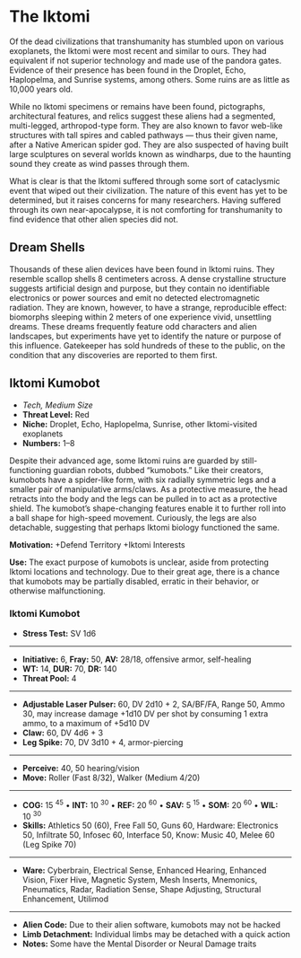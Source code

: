 # The Iktomi

Of the dead civilizations that transhumanity has stumbled upon on various exoplanets, the Iktomi were most recent and similar to ours. They had equivalent if not superior technology and made use of the pandora gates. Evidence of their presence has been found in the Droplet, Echo, Haplopelma, and Sunrise systems, among others. Some ruins are as little as 10,000 years old.

While no Iktomi specimens or remains have been found, pictographs, architectural features, and relics suggest these aliens had a segmented, multi-legged, arthropod-type form. They are also known to favor web-like structures with tall spires and cabled pathways — thus their given name, after a Native American spider god. They are also suspected of having built large sculptures on several worlds known as windharps, due to the haunting sound they create as wind passes through them.

What is clear is that the Iktomi suffered through some sort of cataclysmic event that wiped out their civilization. The nature of this event has yet to be determined, but it raises concerns for many researchers. Having suffered through its own near-apocalypse, it is not comforting for transhumanity to find evidence that other alien species did not.

## Dream Shells

Thousands of these alien devices have been found in Iktomi ruins. They resemble scallop shells 8 centimeters across. A dense crystalline structure suggests artificial design and purpose, but they contain no identifiable electronics or power sources and emit no detected electromagnetic radiation. They are known, however, to have a strange, reproducible effect: biomorphs sleeping within 2 meters of one experience vivid, unsettling dreams. These dreams frequently feature odd characters and alien landscapes, but experiments have yet to identify the nature or purpose of this influence. Gatekeeper has sold hundreds of these to the public, on the condition that any discoveries are reported to them first.

## Iktomi Kumobot

<!-- CLEANED div class="stat-list" -->

- _Tech, Medium Size_
- **Threat Level:** Red
- **Niche:** Droplet, Echo, Haplopelma, Sunrise, other Iktomi-visited exoplanets
- **Numbers:** 1–8

<!-- CLEANED /div -->

Despite their advanced age, some Iktomi ruins are guarded by still-functioning guardian robots, dubbed “kumobots.” Like their creators, kumobots have a spider-like form, with six radially symmetric legs and a smaller pair of manipulative arms/claws. As a protective measure, the head retracts into the body and the legs can be pulled in to act as a protective shield. The kumobot’s shape-changing features enable it to further roll into a ball shape for high-speed movement. Curiously, the legs are also detachable, suggesting that perhaps Iktomi biology functioned the same.

**Motivation:** +Defend Territory +Iktomi Interests

**Use:** The exact purpose of kumobots is unclear, aside from protecting Iktomi locations and technology. Due to their great age, there is a chance that kumobots may be partially disabled, erratic in their behavior, or otherwise malfunctioning.

<!-- CLEANED blockquote class="ep-stats indent stat-list" -->

### Iktomi Kumobot

- **Stress Test:** SV 1d6

---

- **Initiative:** 6, **Fray:** 50, **AV:** 28/18, offensive armor, self-healing
- **WT:** 14, **DUR:** 70, **DR:** 140
- **Threat Pool:** 4

---

- **Adjustable Laser Pulser:** 60, DV 2d10 + 2, SA/BF/FA, Range 50, Ammo 30, may increase damage +1d10&nbsp;DV per shot by consuming 1 extra ammo, to a maximum of +5d10&nbsp;DV
- **Claw:** 60, DV 4d6 + 3
- **Leg Spike:** 70, DV 3d10 + 4, armor-piercing

---

- **Perceive:** 40, 50 hearing/vision
- **Move:** Roller (Fast 8/32), Walker (Medium 4/20)

---

- **COG:** 15&nbsp;<sup>45</sup> • **INT:** 10&nbsp;<sup>30</sup> • **REF:** 20&nbsp;<sup>60</sup> • **SAV:** 5&nbsp;<sup>15</sup> • **SOM:** 20&nbsp;<sup>60</sup> • **WIL:** 10&nbsp;<sup>30</sup>
- **Skills:** Athletics 50 (60), Free Fall 50, Guns 60, Hardware: Electronics 50, Infiltrate 50, Infosec 60, Interface 50, Know: Music 40, Melee 60 (Leg Spike 70)

---

- **Ware:** Cyberbrain, Electrical Sense, Enhanced Hearing, Enhanced Vision, Fixer Hive, Magnetic System, Mesh Inserts, Mnemonics, Pneumatics, Radar, Radiation Sense, Shape Adjusting, Structural Enhancement, Utilimod

---

- **Alien Code:** Due to their alien software, kumobots may not be hacked
- **Limb Detachment:** Individual limbs may be detached with a quick action
- **Notes:** Some have the Mental Disorder or Neural Damage traits

<!-- CLEANED /blockquote -->
